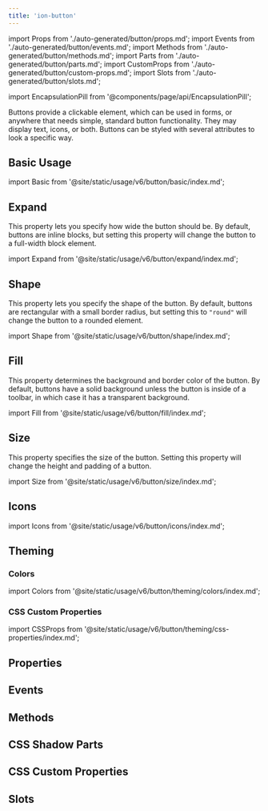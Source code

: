 ```yaml
---
title: 'ion-button'
---
```


import Props from './auto-generated/button/props.md';
import Events from './auto-generated/button/events.md';
import Methods from './auto-generated/button/methods.md';
import Parts from './auto-generated/button/parts.md';
import CustomProps from './auto-generated/button/custom-props.md';
import Slots from './auto-generated/button/slots.md';

<head>
  <title>ion-button: Design and Style Buttons with Custom CSS Properties</title>
  <meta
    name="description"
    content="ion-button provides a clickable element for use anywhere needing standard button functionality. Design and style button elements with custom CSS properties."
  />
</head>

import EncapsulationPill from '@components/page/api/EncapsulationPill';

<EncapsulationPill type="shadow" />

Buttons provide a clickable element, which can be used in forms, or anywhere that needs simple, standard button functionality. They may display text, icons, or both. Buttons can be styled with several attributes to look a specific way.

## Basic Usage

import Basic from '@site/static/usage/v6/button/basic/index.md';

<Basic />

## Expand

This property lets you specify how wide the button should be. By default, buttons are inline blocks, but setting this property will change the button to a full-width block element.

import Expand from '@site/static/usage/v6/button/expand/index.md';

<Expand />

## Shape

This property lets you specify the shape of the button. By default, buttons are rectangular with a small border radius, but setting this to `"round"` will change the button to a rounded element.

import Shape from '@site/static/usage/v6/button/shape/index.md';

<Shape />

## Fill

This property determines the background and border color of the button. By default, buttons have a solid background unless the button is inside of a toolbar, in which case it has a transparent background.

import Fill from '@site/static/usage/v6/button/fill/index.md';

<Fill />

## Size

This property specifies the size of the button. Setting this property will change the height and padding of a button.

import Size from '@site/static/usage/v6/button/size/index.md';

<Size />

## Icons

import Icons from '@site/static/usage/v6/button/icons/index.md';

<Icons />

## Theming

### Colors

import Colors from '@site/static/usage/v6/button/theming/colors/index.md';

<Colors />

### CSS Custom Properties

import CSSProps from '@site/static/usage/v6/button/theming/css-properties/index.md';

<CSSProps />

## Properties

<Props />

## Events

<Events />

## Methods

<Methods />

## CSS Shadow Parts

<Parts />

## CSS Custom Properties

<CustomProps />

## Slots

<Slots />
